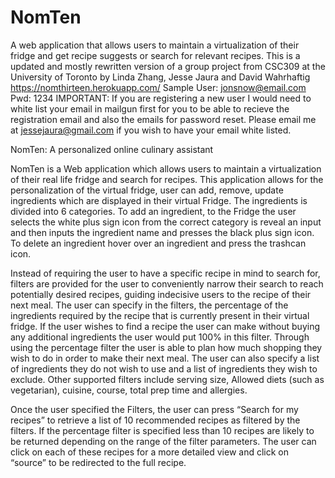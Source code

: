 # NomTen
A web application that allows users to maintain a virtualization of their fridge and get recipe suggests or search for relevant recipes.
This is a updated and mostly rewritten version of a group project from CSC309 at the University of Toronto by Linda Zhang, Jesse Jaura and David Wahrhaftig
https://nomthirteen.herokuapp.com/
Sample User: jonsnow@email.com Pwd: 1234
IMPORTANT: If you are registering a new user I would need to white list your email in mailgun first for you to be able to recieve the registration email and also the emails for password reset. Please email me at jessejaura@gmail.com if you wish to have your email white listed. 

NomTen: A personalized online culinary assistant

NomTen is a Web application which allows users to maintain a virtualization of their real life fridge and search for recipes. This application allows for the personalization of the virtual fridge, user can add, remove, update ingredients which are displayed in their virtual Fridge. The ingredients is divided into 6 categories. To add an ingredient, to the Fridge the user selects the white plus sign icon from the correct category is reveal an input and then inputs the ingredient name and presses the black plus sign icon. To delete an ingredient hover over an ingredient and press the trashcan icon. 

Instead of requiring the user to have a specific recipe in mind to search for, filters are provided for the user to conveniently narrow their search to reach potentially desired recipes, guiding indecisive users to the recipe of their next meal. The user can specify in the filters, the percentage of the ingredients required by the recipe that is currently present in their virtual fridge. If the user wishes to find a recipe the user can make without buying any additional ingredients the user would put 100% in this filter. Through using the percentage filter the user is able to plan how much shopping they wish to do in order to make their next meal. The user can also specify a list of ingredients they do not wish to use and a list of ingredients they wish to exclude. Other supported filters include serving size, Allowed diets (such as vegetarian), cuisine, course, total prep time and allergies. 

Once the user specified the Filters, the user can press “Search for my recipes” to retrieve a list of 10 recommended recipes as filtered by the filters. If the percentage filter is specified less than 10 recipes are likely to be returned depending on the range of the filter parameters. The user can click on each of these recipes for a more detailed view and click on “source” to be redirected to the full recipe.
